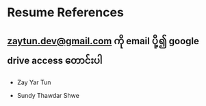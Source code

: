 # Resume References

## zaytun.dev@gmail.com ကို email ပို့၍ google drive access တောင်းပါ

- Zay Yar Tun

- Sundy Thawdar Shwe
